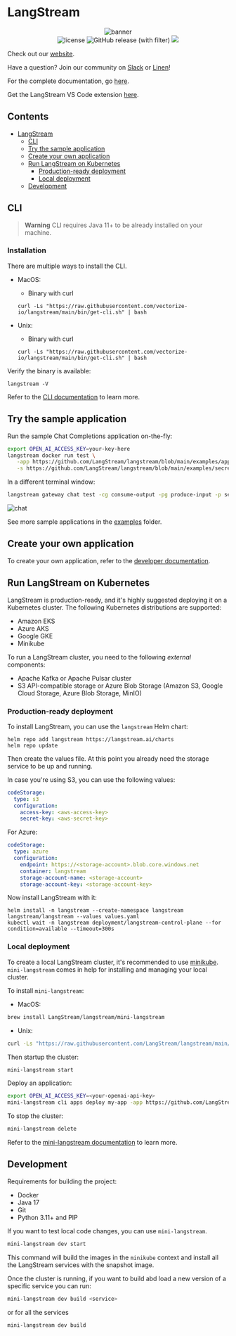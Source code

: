 # LangStream

<div class="column" align="middle">
 <img src="https://avatars.githubusercontent.com/u/142052382?s=200&v=4" alt="banner">
</div>
<div class="column" align="middle">
  <img src="https://img.shields.io/github/license/LangStream/langstream" alt="license"/> 
  <img alt="GitHub release (with filter)" src="https://img.shields.io/github/v/release/LangStream/langstream">
   <a href="https://join.slack.com/t/langstream/shared_invite/zt-21leloc9c-lNaGLdiecHuWU5N31L2AeQ"><img src="https://img.shields.io/badge/Join-Slack-blue?logo=slack&amp;logoColor=white&style=flat-square"></a>
</div>

Check out our [website](https://langstream.ai).

Have a question? Join our community on [Slack](https://join.slack.com/t/langstream/shared_invite/zt-21leloc9c-lNaGLdiecHuWU5N31L2AeQ) or [Linen](https://www.linen.dev/invite/langstream)!

For the complete documentation, go [here](https://docs.langstream.ai).

Get the LangStream VS Code extension [here](https://marketplace.visualstudio.com/items?itemName=DataStax.langstream).


## Contents

* [LangStream](#langstream)
  * [CLI](#cli)
  * [Try the sample application](#try-the-sample-application)
  * [Create your own application](#create)
  * [Run LangStream on Kubernetes](#run-langstream-on-kubernetes)
    * [Production-ready deployment](#production-ready-deployment)
    * [Local deployment](#local-deployment)
  * [Development](#development)

## CLI

> **Warning**
> CLI requires Java 11+ to be already installed on your machine.

### Installation
There are multiple ways to install the CLI.

- MacOS:
  - Binary with curl
  ```
  curl -Ls "https://raw.githubusercontent.com/vectorize-io/langstream/main/bin/get-cli.sh" | bash
  ```  

- Unix:
  - Binary with curl
  ```
  curl -Ls "https://raw.githubusercontent.com/vectorize-io/langstream/main/bin/get-cli.sh" | bash
  ```  

Verify the binary is available:
```
langstream -V
```

Refer to the [CLI documentation](https://docs.langstream.ai/installation/langstream-cli) to learn more.


## Try the sample application

Run the sample Chat Completions application on-the-fly:
```bash
export OPEN_AI_ACCESS_KEY=your-key-here
langstream docker run test \
   -app https://github.com/LangStream/langstream/blob/main/examples/applications/openai-completions \
   -s https://github.com/LangStream/langstream/blob/main/examples/secrets/secrets.yaml
```

In a different terminal window:

```bash
langstream gateway chat test -cg consume-output -pg produce-input -p sessionId=$(uuidgen)
```

![chat](https://langstream.ai/images/chatbot-us-presidents.gif)


See more sample applications in the [examples](https://github.com/LangStream/langstream/blob/main/examples/applications) folder.

## Create your own application

To create your own application, refer to the [developer documentation](https://docs.langstream.ai/building-applications/development-environment).


## Run LangStream on Kubernetes
LangStream is production-ready, and it's highly suggested deploying it on a Kubernetes cluster.
The following Kubernetes distributions are supported:
* Amazon EKS
* Azure AKS
* Google GKE
* Minikube

To run a LangStream cluster, you need to the following *external* components:
- Apache Kafka or Apache Pulsar cluster
- S3 API-compatible storage or Azure Blob Storage (Amazon S3, Google Cloud Storage, Azure Blob Storage, MinIO)


### Production-ready deployment
To install LangStream, you can use the `langstream` Helm chart:

```
helm repo add langstream https://langstream.ai/charts
helm repo update
```

Then create the values file. At this point you already need the storage service to be up and running.

In case you're using S3, you can use the following values:
```yaml
codeStorage:
  type: s3
  configuration:
    access-key: <aws-access-key>
    secret-key: <aws-secret-key>
```

For Azure:
```yaml
codeStorage:
  type: azure
  configuration:
    endpoint: https://<storage-account>.blob.core.windows.net
    container: langstream
    storage-account-name: <storage-account>
    storage-account-key: <storage-account-key>
```

Now install LangStream with it:
```
helm install -n langstream --create-namespace langstream langstream/langstream --values values.yaml
kubectl wait -n langstream deployment/langstream-control-plane --for condition=available --timeout=300s
```

### Local deployment

To create a local LangStream cluster, it's recommended to use [minikube](https://minikube.sigs.k8s.io/docs/start/).
`mini-langstream` comes in help for installing and managing your local cluster.

To install `mini-langstream`:
- MacOS:
```bash
brew install LangStream/langstream/mini-langstream
```

- Unix:
```bash
curl -Ls "https://raw.githubusercontent.com/LangStream/langstream/main/mini-langstream/get-mini-langstream.sh" | bash
```

Then startup the cluster:
```bash
mini-langstream start
```

Deploy an application:
```bash
export OPEN_AI_ACCESS_KEY=<your-openai-api-key>
mini-langstream cli apps deploy my-app -app https://github.com/LangStream/langstream/tree/main/examples/applications/openai-completions -s https://github.com/LangStream/langstream/blob/main/examples/secrets/secrets.yaml
```


To stop the cluster:
```bash
mini-langstream delete
```

Refer to the [mini-langstream documentation](https://docs.langstream.ai/installation/get-started-minikube) to learn more.


## Development


Requirements for building the project:
* Docker
* Java 17
* Git
* Python 3.11+ and PIP

If you want to test local code changes, you can use `mini-langstream`.

```bash
mini-langstream dev start
```

This command will build the images in the `minikube` context and install all the LangStream services with the snapshot image.

Once the cluster is running, if you want to build abd load a new version of a specific service you can run:

```bash
mini-langstream dev build <service>
```

or for all the services
```bash
mini-langstream dev build
```
